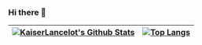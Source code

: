 ### Hi there 👋

<!--
**KaiserLancelot/KaiserLancelot** is a ✨ _special_ ✨ repository because its `README.md` (this file) appears on your GitHub profile.

Here are some ideas to get you started:

- 🔭 I’m currently working on ...
- 🌱 I’m currently learning ...
- 👯 I’m looking to collaborate on ...
- 🤔 I’m looking for help with ...
- 💬 Ask me about ...
- 📫 How to reach me: ...
- 😄 Pronouns: ...
- ⚡ Fun fact: ...
-->

| [![KaiserLancelot's Github Stats](https://github-readme-stats.vercel.app/api?username=KaiserLancelot&include_all_commits=true&count_private=true&show_icons=true&theme=dark)](https://github.com/KaiserLancelot) | [![Top Langs](https://github-readme-stats.vercel.app/api/top-langs/?username=KaiserLancelot&layout=compact&langs_count=3&theme=dark)](https://github.com/KaiserLancelot) |
|---|---|
